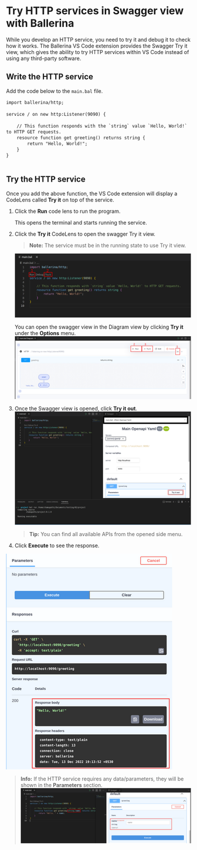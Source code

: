 # Try HTTP services in Swagger view with Ballerina
While you develop an HTTP service, you need to try it and debug it to check how it works. The Ballerina VS Code extension provides the Swagger Try it view, which gives the ability to try HTTP services within VS Code instead of using any third-party software.

## Write the HTTP service
Add the code below to the `main.bal` file.
```ballerina
import ballerina/http;

service / on new http:Listener(9090) {

    // This function responds with the `string` value `Hello, World!` to HTTP GET requests.
    resource function get greeting() returns string {
        return "Hello, World!";
    }
}
    
```

## Try the HTTP service
Once you add the above function, the VS Code extension will display a CodeLens called **Try it** on top of the service.

1. Click the **Run** code lens to run the program. 
    
    This opens the terminal and starts running the service.

2. Click the **Try it** CodeLens to open the swagger Try it view.
   >**Note:** The service must be in the running state to use Try it view.

    ![](/en/docs/img/swagger-codelenses.png?raw=true)

    You can open the swagger view in the Diagram view by clicking **Try it** under the **Options** menu.
      ![](/en/docs/img/tryit-button.png?raw=true)

3. Once the Swagger view is opened, click **Try it out**.
  ![Swagger view](/en/docs/img/swagger-view-tryit-btn.png?raw=true)

   >**Tip:** You can find all available APIs from the opened side menu.

4. Click **Execute** to see the response.
  
  ![Swagger response](/en/docs/img/swagger-view-response.png?raw=true)

   >**Info:** If the HTTP service requires any data/parameters, they will be shown in the **Parameters** section.
   ![Swagger parameters](/en/docs/img/swagger-view-parameters.png?raw=true)
